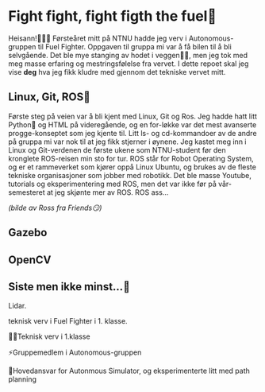# Fight fight, fight figth the fuel🥊
Heisann!🙋🏻‍♀️
Førsteåret mitt på NTNU hadde jeg verv i Autonomous-gruppen til Fuel Fighter. Oppgaven til gruppa mi var å få bilen til å bli selvgående. Det ble mye stanging av hodet i veggen😵‍💫, men jeg tok med meg masse erfaring og mestringsfølelse fra vervet. I dette repoet skal jeg vise **deg** hva jeg fikk kludre med gjennom det tekniske vervet mitt. 

## Linux, Git, ROS🚀
Første steg på veien var å bli kjent med Linux, Git og Ros. Jeg hadde hatt litt Python🐍 og HTML på videregående, og en for-løkke var det mest avanserte progge-konseptet som jeg kjente til. Litt ls- og cd-kommandoer av de andre på gruppa mi var nok til at jeg fikk stjerner i øynene. Jeg kastet meg inn i Linux og Git-verdenen de første ukene som NTNU-student før den kronglete ROS-reisen min sto for tur. ROS står for Robot Operating System, og er et rammeverket som kjører oppå Linux Ubuntu, og brukes av de fleste tekniske organisasjoner som jobber med robotikk. Det ble masse Youtube, tutorials og eksperimentering med ROS, men det var ikke før på vår-semesteret at jeg skjønte mer av ROS. ROS ass...

*(bilde av Ross fra Friends😏)*


## Gazebo

## OpenCV

## Siste men ikke minst...👀
Lidar. 

teknisk verv i Fuel Fighter i 1. klasse. 
<p>💃🏻Teknisk verv i 1.klasse
<p>⚡️Gruppemedlem i Autonomous-gruppen</p>
<p>🔋Hovedansvar for Autonmous Simulator, og eksperimenterte litt med path planning<p>
